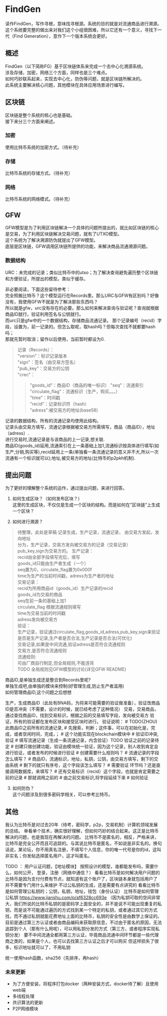# FindGen

读作FindGen，写作寻根，意味找寻根源。系统的目的就是对流通商品进行溯源。  
这个系统要完整的做出来对我们这个小组很困难，所以它还有一个意义，寻找下一代（Find Generation），意作下一个版本系统会更好。

## 概述

FindGen（以下简称FG）基于区块链体系来完成一个去中心化溯源系统。  
涉及存储，加密，网络三个方面，同样也是三个难点。  
如何巧妙联系起来，实现去中心化，防伪等问题，就是区块链所解决的。  
此系统主要解决核心问题，其他模块在具体应用场景进行编写。  

## 区块链

区块链是整个系统的核心也是基础。  
接下来分三个方面来阐述。  

### 加密

使用比特币系统的加密方式。（待补充）

### 存储

比特币系统的存储方式。（待补充）

### 网络

比特币系统的网络模式。（待补充）

## GFW

GFW模型是为了利用区块链解决一个具体的问题所提出的，就比如区块链的核心是交易，为了利用区块链解决交易问题，就有了UTXO模型。  
这个系统为了解决溯源防伪就提出了GFW模型。  
底层是区块链，GFW调用区块链所提供的功能，来解决商品流通溯源问题。  

### 数据结构

URC：未完成的记录；类似比特币中的utxo；为了解决查询避免遍历整个区块链和方便验证，所提出的模型。类似于缓存。  

非必要阅读，下面这些留待参考：  
完全照搬比特币？这个模型运行在Records里。那么URC与GFW有区别吗？好像没有，我使用GFW不就是为了解决那些东西吗？  
所以就是gfw，urc没有存在的必要。那么如何来解决查询与验证呢？查询就根据商品ID就行，验证利用签名与公钥就行。  
而urc只是gfw中的一个数据结构，存储商品流通记录。
那个记录编号（recid）字段，设置为，前一记录的。但怎么取呢，取hash吗？但每次查找不就都要hash吗；  
那就先暂时取消；留作以后使用，当前暂时都设为0.  

>记录（Records）：  
> "version"：标识记录版本  
> "sign"：签名（由交易方签名）  
> "pub_key"：交易方的公钥  
> "crec"：  
>>"goods_id"：商品ID（商品的唯一标识）
>>"seq"：流通索引  
>>"circulate_flag"：流通标识（生产，购买。。。）  
>>"time"：时间戳  
>>"recid"：记录标识符（hash）  
>>"adress":被交易方的地址(base58)  

记录的数据结构，所有的流通记录均使用此结构。  
记录头由交易方填写，流通记录根据被交易方所需填写，商品（商品ID），地址（adress）.  
进行交易时,流通记录是与该商品的上一记录,想关联.  
商品ID(goods_id)延用,流通索引在上一条基础上加1,流通标识按具体进行填写(如生产,分销,购买等),recid延用上一条(单独看一条流通记录的意义并不大,所以一次流通有一个标识就可以);地址,被交易方的地址(比特币的p2pkh机制).

## 提出问题

为了更好的理解整个系统的运作，通过提出问题，来进行回答。

1. 如何生成区块？（如何发布区块？）  
这里的生成区块，不仅仅是生成一个区块的结构。而是如何在”区块链“上生成一个区块？  

2. 如何进行溯源？  

> 待整理，此处是草稿
记录生成，生产记录，流通记录，
由交易方发起，发向地址  
分为，生产记录，交易方发向被交易方的记录（交易记录）  
pub_key,sign为交易方的。
生产记录：  
recid由全部字段填写完后，填写  
goods_id只能由生产者生成（一个）  
seq置为0，circulate_flag置为0x000f  
time为生产的当前时间戳，adress为生产者的地址  
交易记录：  
recid为所用商品id（goods_id）生产记录的recid  
goods_id为交易的商品  
seq在前一条的基础上加1  
circulate_flag 根据流通规则填写  
time为交易当前的时间戳  
adress发向被交易方  
验证：  
生产记录，验证通过circulate_flag,goods_id,adress,pub_key,sign来验证
是否是生产记录,生产者是否合法,生产记录是否合法(可优化)  
交易记录,如果是中间流通,验证adress是否符合流通规则  
交易方,是否符合流通规则  
流通规则:  
可由厂商自行制定,但全局规则,不能违背  
TODO 全局规则见GFW模型的讨论(详见GFW README)  

商品ID,是单独生成还是整合到Records里呢?  
单独生成吧,由单独的模块来控制(好管理生成,防止生产者滥用)  
如何管理商品ID,这个问题之后想想  

生产，生成商品ID（此处有BNA码，为将来可能需要的验证做准备），验证改商品ID是否冲突（不需要，设计的时候，就已经考虑了这种情况）
交易，交易商品，通过查找商品ID，找到交易标识，根据之前的交易填写字段，发向被交易方
验证，所有的验证都在发布区块和接受区块时进行。
验证说明：
        # TODO(ZHOU) 此商品ID之前所有的流通记录,
        # 先搜索，判断；这件事，可以在初始化是，完成，或者空闲时间，完成，；
        # 这个功能实现在blockchain模块中
        # 验证ID冲突,验证
        # 填写流通记录（生成一条流通记录，内含验证）TODO 验证之前的记录待定
        # 创建只做创建功能，验证由模块统一验证，因为这个记录，别人收到肯定会进行验证，或者发布的时候进行验证
        # 创建需要什么规则吗？
        # 流通记录的字段怎么填写？
        # 商品ID，流通标识，地址，私钥，公钥，由交易方填写，剩下的交由系统
        # 剩下的就只有序号，这个字段该怎么填写？
        # 需要验证 环节吗？还是直接调用数据库，来填写？
        # 还有交易标识（recid）这个字段，也就是肯定需要之前的记录
        # 那就调用之前的
        # 由之前交易标识,将字段延续下来
        # 如何验证

3. 如何防伪？  
这个问题涉及到很多密码学相关，可以参考比特币。  

## 其他

我认为比特币是对过去20年（待考，密码学，p2p，交易机制）计算机领域发展的总结。
单看单个技术，确实很好理解，但如何巧妙的结合起来。这正是比特币解决的问题，也是我现在再解决的问题。
比特币不是匿名的，相反，严格来讲，比特币是完全公开而且可追踪的。与其说比特币是匿名，不如说是非实名的。换句话说，某论坛，你不用真名注册，不填写个人信息，你的唯一代号是你的id，这叫非实名；你发帖选择匿名用户，这才叫匿名。

TODO ： 用户认证问题，【地址模块】
    按照设计的模型，谁都能发布吗，需要什么，如何公开，
    登录，注册（网络中通信？）
    看看比特币是如何解决用户问题的
    比特币是因为支付付费有节点，就知道有这个账户了，区块链本身就包括用户了
    并不需要专门用什么来维护
    不过公私钥的生成，还是需要有点讲究的
    看看比特币是如何管理公私钥的；公钥，私钥，地址，钱包（身份认证）
    比特币是如何管理公私钥
    <https://www.jianshu.com/p/af6328cc693e>
    （因为私钥可取的空间非常大，我们所说的比特币私钥的是密码学上面安全的，并不是说不可能出现重复的私钥，而是说不可能通过遍历的方式找到某一个特定的私钥，或者通过其它的方式找，而不通过私钥就能花费地址上面的比特币，私钥的安全性是由数学上保证的。
    目前是通过第三方认证或者由商品编码来获取原信息，不过由于匿名的原因，无法追踪到个人（那有什么用呢），可以用私钥分发的方式（第三方，或者程序实现私钥分发）
    要不中间流通全都用第三方认证，毕竟商品流通中间环节都是一些代理商之类的，如果是个人，也可以去找第三方认证之后才可以购买
    但这样损失了很多，标识地址就可以了，不用私钥

统一使用hash函数，sha256（先排序，再hash）

### 未来更新

* 为了方便安装，将程序打包docker（两种安装方式，docker待了解）且使用web端
* 多线程处理
* 共识算法的更新
* P2P网络模块
